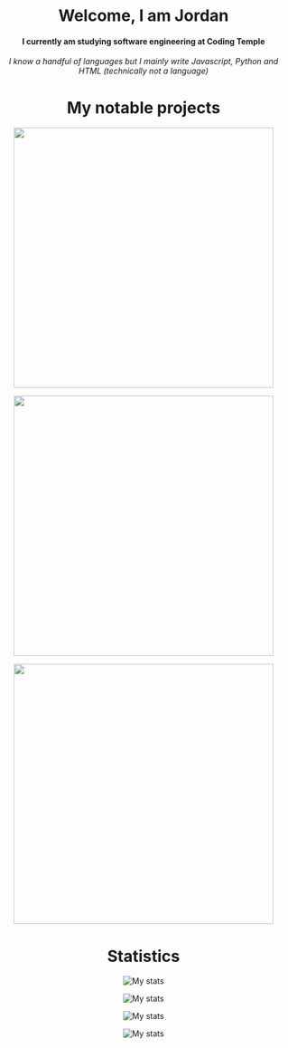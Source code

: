 


<h1 align="center">Welcome, I am Jordan</h1>
<h4 align="center">I currently am studying software engineering at Coding Temple</h4>
<p align="center"><i>I know a handful of languages but I mainly write Javascript, Python and HTML (technically not a language)</i></p>



<h1 align="center">My notable projects</h1>
<p align="center"><a href="https://github.com/icedoesjs/socket"><img src="https://github-readme-stats.vercel.app/api/pin/?username=icedoesjs&repo=socket&theme=cobalt" width="460px"></a></p>
<p align="center"><a href="https://github.com/icedoesjs/Public-Launcher"><img src="https://github-readme-stats.vercel.app/api/pin/?username=icedoesjs&repo=Public-Launcher&theme=cobalt" width="460px"></a></p>
<p align="center"><a href="https://github.com/icedoesjs/disjs-logger"><img src="https://github-readme-stats.vercel.app/api/pin/?username=icedoesjs&repo=disjs-logger&theme=cobalt" width="460px"></a></p>

<h1 align="center">Statistics</h1>
<p align="center">
  <img src="https://github-readme-stats.vercel.app/api?username=icedoesjs&show_icons=true&theme=cobalt" alt="My stats"/>
</p>

<p align="center">
  <img src="https://streak-stats.demolab.com?user=icedoesjs&theme=cobalt&hide_border=true" alt="My stats"/>
</p>

<p align="center">
  <img src="https://github-readme-stats.vercel.app/api/top-langs/?username=icedoesjs&langs_count=8" alt="My stats"/>
</p>

<p align="center">
  <img src="https://github-readme-stats.vercel.app/api/wakatime?username=icedoesjs" alt="My stats"/>
</p>





